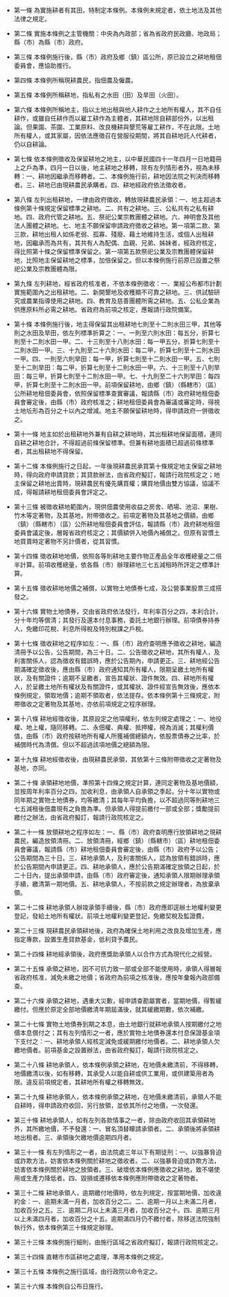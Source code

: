 * 第一條 為實施耕者有其田，特制定本條例。本條例未規定者，依土地法及其他法律之規定。

* 第二條 實施本條例之主管機關：中央為內政部；省為省政府民政廳、地政局；縣（市）為縣（市）政府。

* 第三條 本條例施行後，縣（市）政府及鄉（鎮）區公所，原已設立之耕地租佃委員會，應協助推行。

* 第四條 本條例所稱現耕農民，指佃農及僱農。

* 第五條 本條例所稱耕地，指私有之水田（田）及旱田（火田）。

* 第六條 本條例所稱地主，指以土地出租與他人耕作之土地所有權人，其不自任耕作，或雖自任耕作而以雇工耕作為主體者，其耕地除自耕部份外，以出租論。但果園、茶園、工業原料、改良機耕與墾荒等雇工耕作，不在此限。土地所有權人，或其家屬，因依法應徵召在營服役期間，將其自耕地託人代耕者，仍以自耕論。

* 第七條 依本條例徵收及保留耕地之地主，以中華民國四十一年四月一日地籍冊上之戶為準，四月一日以後，地主耕地之移轉，除有左列情形者外，視為未移轉：一、耕地因繼承而移轉者。二、本條例施行前，耕地因法院之判決而移轉者。三、耕地已由現耕農民承購者。四、耕地經政府依法徵收者。

* 第八條 左列出租耕地，一律由政府徵收，轉放現耕農民承領：一、地主超過本條例第十條規定保留標準之耕地。二、共有之耕地。三、公私共有之私有耕地。四、政府代管之耕地。五、祭祀公業宗教團體之耕地。六、神明會及其他法人團體之耕地。七、地主不願保留申請政府徵收之耕地。第一項第二款、第三款，耕地出租人如係老弱、孤寡、殘廢、藉土地維持生活，或個人出租耕地，因繼承而為共有，其共有人為配偶、血親、兄弟、姊妹者，經政府核定，得比照第十條之保留標準保留之。第一項第五款祭祀公業及宗教團體保留耕地，比照地主保留耕地之標準，加倍保留之。但以本條例施行前原已設置之祭祀公業及宗教團體為限。

* 第九條 左列耕地，經省政府核准者，不依本條例徵收：一、業經公布都市計劃實施範圍內之出租耕地。二、新開墾地及收穫顯不可靠之耕地。三、供試驗研究或農業指導使用之耕地。四、教育及慈善團體所需之耕地。五、公私企業為供應原料所必需之耕地。省政府為前項之核定，應報請行政院備案。

* 第十條 本條例施行後，地主得保留其出租耕地七則至十二則水田三甲，其他等則之水田及旱田，依左列標準折算之：一、一則至六則水田：每五分，折算七則至十二則水田一甲。二、十三則至十八則水田：每一甲五分，折算七則至十二則水田一甲。三、十九則至二十六則水田：每二甲，折算七則至十二則水田一甲。四、一則至六則旱田：每一甲，折算七則至十二則水田一甲。五、七則至十二則旱田：每二甲，折算七則至十二則水田一甲。六、十三則至十八則旱田：每三甲，折算七則至十二則水田一甲。七、十九則至二十六則旱田：每四甲，折算七則至十二則水田一甲。前項保留耕地，由鄉（鎮）（縣轄市）（區）公所耕地租佃委員會，依照保留標準查實審議，報請縣（市）政府耕地租佃委員會審定後，由縣（市）政府核准之；耕地租佃委員會為審議或審定時，得視土地坵形為百分之十以內之增減。地主不願保留耕地時，得申請政府一併徵收之。

* 第十一條 地主如於出租耕地外兼有自耕之耕地時，其出租耕地保留面積，連同自耕之耕地合計，不得超過前條保留標準。但兼有耕地面積已超過前條標準者，其出租耕地不得保留。

* 第十二條 本條例施行之日起，一年後現耕農民承買第十條規定地主保留之耕地時，得向政府申請貸款；其貸款辦法，由省政府擬訂，報請行政院核定之；地主保留之耕地出賣時，現耕農民有優先購買權；購買地價由雙方協議，協議不成，得報請耕地租佃委員會評定之。

* 第十三條 被徵收耕地範圍內，現供佃農使用收益之房舍、晒場、池沼、果樹、竹木等定著物，及其基地，附帶徵收之。前項定著物及其基地之價額，由鄉（鎮）（縣轄市）（區）公所耕地租佃委員會評估，報請縣（市）政府耕地租佃委員會議定後，層報省政府核定之；其價額併入地價內補償之。但原有習慣土地買賣時定著物不另計價者，從其習慣。

* 第十四條 徵收耕地地價，依照各等則耕地主要作物正產品全年收穫總量之二倍半計算。前項收穫總量，依各縣（市）辦理耕地三七五減租時所評定之標準計算。

* 第十五條 徵收耕地地價之補償，以實物土地債券七成，及公營事業股票三成搭發之。

* 第十六條 實物土地債券，交由省政府依法發行，年利率百分之四，本利合計，分十年均等償清；其發行及還本付息事務，委託土地銀行辦理。前項債券持券人，免繳印花稅、利息所得稅及特別稅課之戶稅。

* 第十七條 徵收耕地之程序如左：一、縣（市）政府查明應予徵收之耕地，編造清冊予以公告，公告期間，為三十日。二、公告徵收之耕地，其所有權人，及利害關係人，認為徵收有錯誤時，應於公告期內，申請更正。三、耕地經公告期滿確定徵收後，應由縣（市）政府通知其所有權人，限期呈繳土地所有權狀，及有關證件；逾期不呈繳者，宣告其權狀、證件無效。四、耕地所有權人，於呈繳土地所有權狀及有關證件，或其權狀、證件經宣告無效後，應依本條例規定，領取地價；逾期不領取者，依法提存。依本條例第十三條規定，附帶徵收之定著物及其基地，亦依前項規定之程序辦理。

* 第十八條 耕地經徵收後，其原設定之他項權利，依左列規定處理之：一、地役權、地上權，隨同移轉。二、永佃權、典權、抵押權，視為消滅；其權利價值，由縣（市）政府按耕地所有權人所獲補償總額內，依股票債券之比率，於補償時代為清償。但以不超過該項地價之總額為限。

* 第十九條 耕地經徵收後，由現耕農民承領，其依第十三條附帶徵收之定著物及基地，亦同。

* 第二十條 承領耕地地價，準照第十四條之規定計算，連同定著物及基地價額，並按周年利率百分之四，加收利息，由承領人自承領之季起，分十年以實物或同年期之實物土地債券，均等繳清；其每年平均負擔，以不超過同等則耕地三七五減租後佃農現有之負擔為準。但承領人得提前繳付一部或全部；獎勵提前繳付之辦法，由省政府擬訂，報請行政院核定之。

* 第二十一條 放領耕地之程序如左：一、縣（市）政府查明應行放領耕地之現耕農民，編造放領清冊。二、放領清冊，經鄉（鎮）（縣轄市）（區）耕地租佃委員會審議，報請縣（市）耕地租佃委員會審定後，由縣（市）政府予以公告；公告期間為三十日。三、耕地承領人，及利害關係人，認為放領有錯誤時，應於公告期間內申請更正。四、耕地承領人，應於公告期滿確定放領之日起，於二十日內，提出承領申請，由縣（市）政府審定後，通知承領人限期辦理承領手續，繳清第一期地價。五、耕地承領人，不按前款之規定辦理者，為放棄承領。

* 第二十二條 耕地承領人辦竣承領手續後，縣（市）政府應即逕辦土地權利變更登記，發給土地所有權狀。前項土地權利變更登記，免繳契稅及監證費。

* 第二十三條 現耕農民承領耕地後，政府為確保土地利用之改良及增加生產，應指定專款，設置生產貸款基金，低利貸予農民。

* 第二十四條 耕地經承領後，政府應獎助承領人以合作方式為現代化之經營。

* 第二十五條 承領之耕地，因不可抗力致一部或全部不能使用時，承領人得層報省政府核准，減免未繳之地價；省政府為前項之核准後，應按年彙報內政部備查。

* 第二十六條 承領之耕地，遇重大災歉，經申請查勘屬實者，當期地價，得暫緩繳付。但應於原定全部地價繳清年期屆滿後，就其緩繳期數，依次補繳。

* 第二十七條 實物土地債券到期之本息，由土地銀行就耕地承領人按期繳付之地價本息償付之；其有左列情形之一者，應於實物土地債券還本付息保證基金項下支付之：一、耕地承領人經核定減免或緩期繳付地價者。二、耕地承領人欠繳地價者。前項基金之設置辦法，由省政府擬訂，報請行政院核定之。

* 第二十八條 耕地承領人，依本條例承領之耕地，在地價未繳清前，不得移轉，地價繳清以後，如有移轉，其承受人以能自耕或供工業用，或供建築用者為限。違反前項規定者，其耕地所有權之移轉無效。

* 第二十九條 耕地承領人，依本條例承領之耕地，在地價未繳清前，承領人不能自耕時，得申請政府收回，另行放領，並依其所付之地價，一次發還。

* 第三十條 耕地承領人，如有左列各款情事之一者，除由政府收回其承領耕地外，其所繳地價，不予發還：一、冒名頂替矇請承領者。二、承領後將承領耕地出租者。三、承領後欠繳地價逾期四月者。

* 第三十一條 有左列情形之一者，由法院處三年以下有期徒刑：一、以強暴脅迫或詐欺方法，妨害依本條例關於耕地之徵收者。二、以強暴脅迫或詐欺方法，妨害依本條例關於耕地之放領者。三、破壞依本條例應徵收之耕地，致不堪使用或生產力降低者。四、毀損或遷移依本條例應附帶徵收之定著物者。

* 第三十二條 耕地承領人，逾期繳付地價時，依左列規定，按當期地價，加收違約金：一、逾期未滿一月者，加收百分之二。二、逾期一月以上未滿二月者，加收百分之五。三、逾期二月以上未滿三月者，加收百分之十。四、逾期三月以上未滿四月者，加收百分之十五。逾期滿四月仍不繳付者，除移送法院強制執行外，依本條例第三十條規定辦理。

* 第三十三條 本條例施行細則，由施行區域之省政府擬訂，報請行政院核定之。

* 第三十四條 直轄市市區耕地之處理，準用本條例之規定。

* 第三十五條 本條例之施行區域，由行政院以命令定之。

* 第三十六條 本條例自公布日施行。

